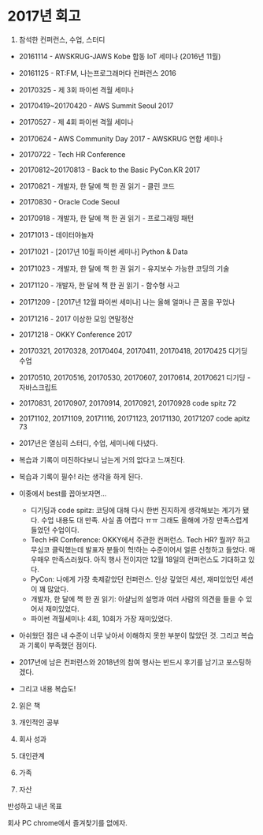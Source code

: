 # 2017년 회고

1. 참석한 컨퍼런스, 수업, 스터디
* 20161114 - AWSKRUG-JAWS Kobe 합동 IoT 세미나 (2016년 11월)
* 20161125 - RT:FM, 나는프로그래머다 컨퍼런스 2016
* 20170325 - 제 3회 파이썬 격월 세미나
* 20170419~20170420 - AWS Summit Seoul 2017
* 20170527 - 제 4회 파이썬 격월 세미나
* 20170624 - AWS Community Day 2017 - AWSKRUG 연합 세미나
* 20170722 - Tech HR Conference
* 20170812~20170813 - Back to the Basic PyCon.KR 2017
* 20170821 - 개발자, 한 달에 책 한 권 읽기 - 클린 코드
* 20170830 - Oracle Code Seoul
* 20170918 - 개발자, 한 달에 책 한 권 읽기 - 프로그래밍 패턴
* 20171013 - 데이터야놀자
* 20171021 - [2017년 10월 파이썬 세미나] Python & Data
* 20171023 - 개발자, 한 달에 책 한 권 읽기 - 유지보수 가능한 코딩의 기술
* 20171120 - 개발자, 한 달에 책 한 권 읽기 - 함수형 사고
* 20171209 - [2017년 12월 파이썬 세미나] 나는 올해 얼마나 큰 꿈을 꾸었나
* 20171216 - 2017 이상한 모임 연말정산
* 20171218 - OKKY Conference 2017

* 20170321, 20170328, 20170404, 20170411, 20170418, 20170425 디기딩 수업
* 20170510, 20170516, 20170530, 20170607, 20170614, 20170621 디기딩 - 자바스크립트
* 20170831, 20170907, 20170914, 20170921, 20170928 code spitz 72
* 20171102, 20171109, 20171116, 20171123, 20171130, 20171207 code apitz 73

* 2017년은 열심히 스터디, 수업, 세미나에 다녔다.
* 복습과 기록이 미진하다보니 남는게 거의 없다고 느껴진다.
* 복습과 기록이 필수! 라는 생각을 하게 된다.
* 이중에서 best를 꼽아보자면...
    * 디기딩과 code spitz: 코딩에 대해 다시 한번 진지하게 생각해보는 계기가 됐다. 수업 내용도 대 만족. 사실 좀 어렵다 ㅠㅠ 그래도 올해에 가장 만족스럽게 들었던 수업이다.
    * Tech HR Conference: OKKY에서 주관한 컨퍼런스. Tech HR? 뭘까? 하고 무심코 클릭했는데 발표자 분들이 헉!하는 수준이어서 얼른 신청하고 들었다. 매우매우 만족스러웠다. 아직 행사 전이지만 12월 18일의 컨퍼런스도 기대하고 있다.
    * PyCon: 나에게 가장 축제같았던 컨퍼런스. 인상 깊었던 세션, 재미있었던 세션이 꽤 많았다.
    * 개발자, 한 달에 책 한 권 읽기: 아샬님의 설명과 여러 사람의 의견을 들을 수 있어서 재미있었다.
    * 파이썬 격월세미나: 4회, 10회가 가장 재미있었다.
* 아쉬웠던 점은 내 수준이 너무 낮아서 이해하지 못한 부분이 많았던 것. 그리고 복습과 기록이 부족했던 점이다.

* 2017년에 남은 컨퍼런스와 2018년의 참여 행사는 반드시 후기를 남기고 포스팅하겠다.

* 그리고 내용 복습도!

2. 읽은 책

3. 개인적인 공부

4. 회사 성과

5. 대인관계

6. 가족

7. 자산

반성하고 내년 목표

회사 PC chrome에서 즐겨찾기를 없에자.